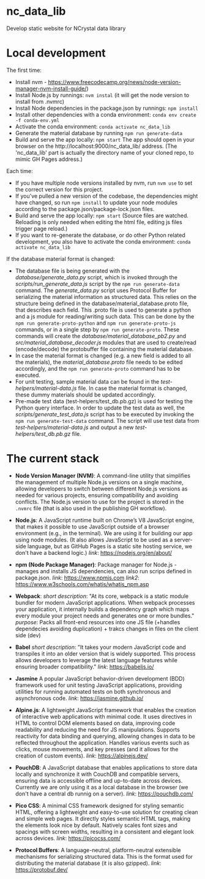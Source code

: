 # nc_data_lib
Develop static website for NCrystal data library

# Local development
The first time:
- Install nvm - https://www.freecodecamp.org/news/node-version-manager-nvm-install-guide/)
- Install Node.js by runnings: `nvm instal` (it will get the node version to install from .nvmrc)
- Install Node dependencies in the package.json by runnings: `npm install`
- Install other dependencies with a conda environment: `conda env create -f conda-env.yml`
- Activate the conda environment: `conda activate nc_data_lib`
- Generate the material database by running `npm run generate-data`
- Build and serve the app locally: `npm start`
  The app should open in your browser on the http://localhost:9000/nc_data_lib/ address.
  (The 'nc_data_lib' part is actually the directory name of your cloned repo, to mimic GH Pages address.)
  
Each time:
- If you have multiple node versions installed by nvm, run `nvm use` to set the correct version for this project.
- If you've pulled a new version of the codebase, the dependencies might have changed, so run `npm install` to
  update your node modules according to the package.json/package-lock.json files.
- Build and serve the app locally: `npm start`
  (Source files are watched. Reloading is only needed when editing the html file, editing js files trigger page reload.)
- If you want to re-generate the database, or do other Python related development, you also have to activate the conda environment:
  `conda activate nc_data_lib`

If the database material format is changed:
- The database file is being generated with the *database/generate_data.py* script, which is invoked
  through the *scripts/run_generate_data.js* script by the `npm run generate-data` command. The 
  *generate_data.py* script uses Protocol Buffer for serializing the material information as structured data.
  This relies on the structure being defined in the database/material_database.proto file, that describes 
  each field. This .proto file is used to generate a python and a js module for reading/writing such data. 
  This can be done by the `npm run generate-proto-python` and `npm run generate-proto-js` commands, or in a
  single step by `npm run generate-proto`. These commands will create the *database/material_database_pb2.py*
  and *src/material_database_decoder.js* modules that are used to create/read (encode/decode) the protobuffer
  file containing the material database.
- In case the material format is changed (e.g. a new field is added to all the materials), the
  *material_database.proto* file needs to be edited accordingly, and the `npm run generate-proto` command has 
  to be executed.
- For unit testing, sample material data can be found in the *test-helpers/material-data.js* file. In case the
  material format is changed, these dummy materials should be updated accordingly.
- Pre-made test data (test-helpers/test_db.pb.gz) is used for testing the Python query interface. In order to
  update the test data as well, the *scripts/generate_test_data.js* script has to be executed by invoking the 
  `npm run generate-test-data` command. The script will use test data from *test-helpers/material-data.js* and
  output a new *test-helpers/test_db.pb.gz* file.

# The current stack

- **Node Version Manager (NVM)**:
  A command-line utility that simplifies the management of multiple Node.js versions on a single machine, allowing developers to switch between different Node.js versions as needed for various projects, ensuring compatibility and avoiding conflicts.
  The Node.js version to use for the project is stored in the `.nvmrc` file (that is also used in the publishing GH workflow).
  
- **Node.js**:
  A JavaScript runtime built on Chrome’s V8 JavaScript engine, that makes it possible to use JavaScript outside of a browser environment (e.g., in the terminal). We are using it for building our app using node modules.
  (It also allows JavaScript to be used as a server-side language, but as GitHub Pages is a static site hosting service, we don't have a backend logic.)
  *link*: https://nodejs.org/en/about/

- **npm (Node Package Manager)**:
  Package manager for Node.js - manages and installs JS dependencies, can also run scrips defined in package.json.
  *link*: https://www.npmjs.com
  *link2*: https://www.w3schools.com/whatis/whatis_npm.asp
  
- **Webpack**:
  *short description*: "At its core, webpack is a static module bundler for modern JavaScript applications.
                        When webpack processes your application, it internally builds a dependency graph which maps every module your project
                        needs and generates one or more bundles."
  *purpose*: Packs all front-end resources into one JS file (+handles dependecies avoiding duplication) + trakcs changes in files on the client side (dev)

- **Babel**
  *short description*: "It takes your modern JavaScript code and transpiles it into an older version that is widely supported. This process allows developers to leverage the latest language features while ensuring broader compatibility."
  *link*: https://babeljs.io/

- **Jasmine**
  A popular JavaScript behavior-driven development (BDD) framework used for unit testing JavaScript applications, providing utilities for running automated tests on both synchronous and asynchronous code. 
  *link*: https://jasmine.github.io/

- **Alpine.js**:
  A lightweight JavaScript framework that enables the creation of interactive web applications with minimal code.
  It uses directives in HTML to control DOM elements based on data, improving code readability and reducing the need for JS manipulations.
  Supports reactivity for data binding and querying, allowing changes in data to be reflected throughout the application.
  Handles various events such as clicks, mouse movements, and key presses (and it allows for the creation of custom events).
  *link*: https://alpinejs.dev/

- **PouchDB**:
  A JavaScript database that enables applications to store data locally and synchronize it with CouchDB and compatible servers, ensuring data is accessible offline and up-to-date across devices. Currently we are only using it as a local database in the browser (we don't have a central db runnig on a server).
  *link*: https://pouchdb.com/

- **Pico CSS**:
  A minimal CSS framework designed for styling semantic HTML, offering a lightweight and easy-to-use solution for creating clean and simple web pages.
  It directly styles semantic HTML tags, making the elements look nice by default.
  Natively scales font sizes and spacings with screen widths, resulting in a consistent and elegant look across devices.
  *link*: https://picocss.com/
  
- **Protocol Buffers**:
  A language-neutral, platform-neutral extensible mechanisms for serializing structured data.
  This is the format used for distributing the material database (it is also gzipped).
  *link*: https://protobuf.dev/
